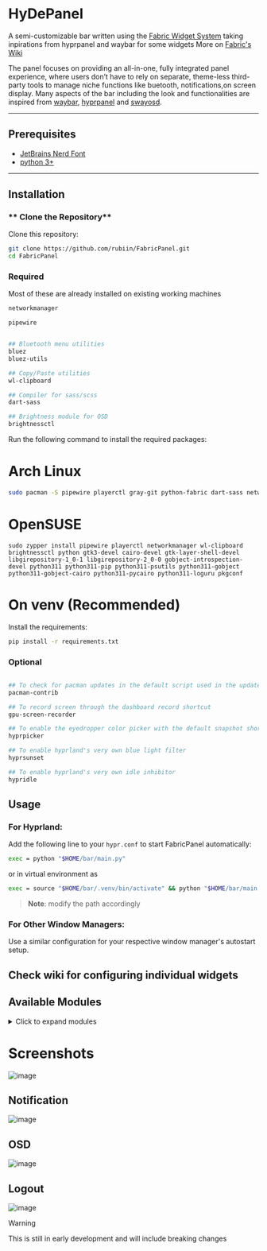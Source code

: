# HyDePanel

A semi-customizable bar written using the [Fabric Widget System](https://github.com/Fabric-Development/fabric) taking inpirations from hyprpanel and waybar for some widgets
More on [Fabric's Wiki](https://wiki.ffpy.org)

The panel focuses on providing an all-in-one, fully integrated panel experience, where users don’t have to rely on separate, theme-less third-party tools to manage niche functions like buetooth, notifications,on screen display.
Many aspects of the bar including the look and functionalities are inspired from [waybar](https://github.com/Alexays/Waybar), [hyprpanel](https://hyprpanel.com) and [swayosd](https://github.com/ErikReider/SwayOSD).

---

## Prerequisites

- [JetBrains Nerd Font](https://www.nerdfonts.com)
- [python 3+](https://www.python.org/downloads/)

---

## **Installation**

### ** Clone the Repository**

Clone this repository:

```sh
git clone https://github.com/rubiin/FabricPanel.git
cd FabricPanel
```

### Required

Most of these are already installed on existing working machines

```sh
networkmanager

pipewire


## Bluetooth menu utilities
bluez
bluez-utils

## Copy/Paste utilities
wl-clipboard

## Compiler for sass/scss
dart-sass

## Brightness module for OSD
brightnessctl
```

Run the following command to install the required packages:

# Arch Linux

```sh
sudo pacman -S pipewire playerctl gray-git python-fabric dart-sass networkmanager wl-clipboard brightnessctl python pacman-contrib gtk3 cairo gtk-layer-shell libgirepository gobject-introspection gobject-introspection-runtime python python-pip python-gobject python-psutils python-cairo python-loguru pkgconf
```

# OpenSUSE

```
sudo zypper install pipewire playerctl networkmanager wl-clipboard brightnessctl python gtk3-devel cairo-devel gtk-layer-shell-devel libgirepository-1_0-1 libgirepository-2_0-0 gobject-introspection-devel python311 python311-pip python311-psutils python311-gobject python311-gobject-cairo python311-pycairo python311-loguru pkgconf
```

# On venv (Recommended)

Install the requirements:

```sh
pip install -r requirements.txt
```

### Optional

```sh

## To check for pacman updates in the default script used in the updates module
pacman-contrib

## To record screen through the dashboard record shortcut
gpu-screen-recorder

## To enable the eyedropper color picker with the default snapshot shortcut in the dashboard
hyprpicker

## To enable hyprland's very own blue light filter
hyprsunset

## To enable hyprland's very own idle inhibitor
hypridle

```

## **Usage**

### **For Hyprland:**

Add the following line to your `hypr.conf` to start FabricPanel automatically:

```sh
exec = python "$HOME/bar/main.py"
```

or in virtual environment as

```sh
exec = source "$HOME/bar/.venv/bin/activate" && python "$HOME/bar/main.py"

```

> **Note**: modify the path accordingly

### **For Other Window Managers:**

Use a similar configuration for your respective window manager's autostart setup.

## Check wiki for configuring individual widgets

## **Available Modules**

<details>
<summary>Click to expand modules</summary>

- battery
- workspaces
- window_title
- media
- volume
- brightness
- bluetooth
- weather
- keyboard
- clock
- system_tray
- taskbar
- language
- keyboard
- ram
- cpu
- storage
- cputemp
- updates
- hypr_sunset
- hypr_idle

</details>

# Screenshots

![image](https://github.com/user-attachments/assets/4bd1fd6d-6c35-43e1-ae47-f0f76089f447)

## Notification

![image](https://github.com/user-attachments/assets/07be6619-067d-4322-9e10-6d0a646e257f)

## OSD

![image](https://github.com/user-attachments/assets/25e171ff-f85e-4b62-9ed3-8e3479c2e4b4)

## Logout

![image](https://github.com/user-attachments/assets/18b5c851-4d3a-4801-b4c3-dbb555cfbae9)

> [!WARNING]
> This is still in early development and will include breaking changes
